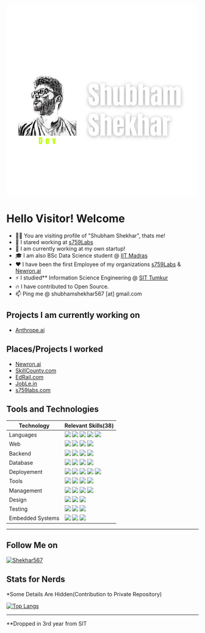 ![Shubham Shekhkar](/Shekhar.png)

# Hello Visitor! Welcome
- 🙋‍♂️ You are visiting profile of "Shubham Shekhar", thats me!
- 🔭 I stared working at [s759Labs](https://s759labs.com)
- 🚀 I am currently working at my own startup!
- 🎓 I am also BSc Data Science student @ [IIT Madras](https://www.iitm.ac.in)
- ❤️ I have been the first Employee of my organizations [s759Labs](https://s759labs.com) & [Newron.ai](https://newron.ai)
- ⚡ I studied** Information Science Engineering @ [SIT Tumkur](www.sit.ac.in)
- 🔥 I have contributed to Open Source.
- 📫 Ping me @  shubhamshekhar567 [at] gmail.com


## Projects I am currently working on
- [Anthrope.ai](https://anthrope.ai)

## Places/Projects I worked
- [Newron.ai](https://newron.ai)
- [SkillCounty.com](https://skillcounty.com)
- [EdRail.com](https://www.edrail.com/)
- [JobLe.in](https://joble.in)
- [s759labs.com](https://www.s759labs.com)


## Tools and Technologies

| Technology | Relevant Skills(38) |
| ---------- | --------------- |
| Languages|  ![](https://img.shields.io/badge/-Javascript-informational?style=flat&logo=javascript&logoColor=white&color=1A1B27) ![](https://img.shields.io/badge/-C++-informational?style=flat&logo=c&logoColor=white&color=1A1B27) ![](https://img.shields.io/badge/-Python-informational?style=flat&logo=python&logoColor=white&color=1A1B27) ![](https://img.shields.io/badge/-Java-informational?style=flat&logo=java&logoColor=white&color=1A1B27) ![](https://img.shields.io/badge/-Typescript-informational?style=flat&logo=typescript&logoColor=white&color=1A1B27) |
| Web | ![](https://img.shields.io/badge/-ReactJs-informational?style=flat&logo=react&logoColor=white&color=1A1B27) ![](https://img.shields.io/badge/-NextJs-informational?style=flat&logo=vercel&logoColor=white&color=1A1B27) ![](https://img.shields.io/badge/-Redux-informational?style=flat&logo=redux&logoColor=white&color=1A1B27) ![](https://img.shields.io/badge/-WebAPIs-informational?style=flat&logo=firefox&logoColor=white&color=1A1B27)  |
| Backend | ![](https://img.shields.io/badge/-Express-informational?style=flat&logo=express&logoColor=white&color=1A1B27) ![](https://img.shields.io/badge/-NodeJs-informational?style=flat&logo=v8&logoColor=white&color=1A1B27) ![](https://img.shields.io/badge/-php-informational?style=flat&logo=php&logoColor=white&color=1A1B27) ![](https://img.shields.io/badge/-WebSocket-informational?style=flat&logo=socket.io&logoColor=white&color=1A1B27)|
| Database | ![](https://img.shields.io/badge/-SQL-informational?style=flat&logo=mysql&logoColor=white&color=1A1B27) ![](https://img.shields.io/badge/-MongoDB-informational?style=flat&logo=mongodb&logoColor=white&color=1A1B27) ![](https://img.shields.io/badge/-Postgres-informational?style=flat&logo=postgres&logoColor=white&color=1A1B27) ![](https://img.shields.io/badge/-firebase-informational?style=flat&logo=firebase&logoColor=white&color=1A1B27)|
| Deployement | ![](https://img.shields.io/badge/-Docker-informational?style=flat&logo=docker&logoColor=white&color=1A1B27) ![](https://img.shields.io/badge/-Shell_Script-informational?style=flat&logo=shell&logoColor=white&color=1A1B27)  ![](https://img.shields.io/badge/-nginx-informational?style=flat&logo=nginx&logoColor=white&color=1A1B27) ![](https://img.shields.io/badge/-vercel-informational?style=flat&logo=vercel&logoColor=white&color=1A1B27) ![](https://img.shields.io/badge/-linode-informational?style=flat&logo=linode&logoColor=white&color=1A1B27)|
| Tools | ![](https://img.shields.io/badge/-WebStorm-informational?style=flat&logo=webstorm&logoColor=white&color=1A1B27) ![](https://img.shields.io/badge/-VSCode-informational?style=flat&logo=visualstudio&logoColor=white&color=1A1B27) ![](https://img.shields.io/badge/-intellij-informational?style=flat&logo=jetbrains&logoColor=white&color=1A1B27) ![](https://img.shields.io/badge/-postman-informational?style=flat&logo=postman&logoColor=white&color=1A1B27) |
| Management | ![](https://img.shields.io/badge/-git-informational?style=flat&logo=git&logoColor=white&color=1A1B27) ![](https://img.shields.io/badge/-github-informational?style=flat&logo=github&logoColor=white&color=1A1B27) ![](https://img.shields.io/badge/-ClickUp-informational?style=flat&logo=clickup&logoColor=white&color=1A1B27) ![](https://img.shields.io/badge/-Jira-informational?style=flat&logo=jira&logoColor=white&color=1A1B27) 
| Design |  ![](https://img.shields.io/badge/-draw.io-informational?style=flat&logo=draw&logoColor=white&color=1A1B27) ![](https://img.shields.io/badge/-figma-informational?style=flat&logo=figma&logoColor=white&color=1A1B27)  ![](https://img.shields.io/badge/-photoshop-informational?style=flat&logo=adobe&logoColor=white&color=1A1B27)| 
| Testing |   ![](https://img.shields.io/badge/-jest-informational?style=flat&logo=jest&logoColor=white&color=1A1B27) ![](https://img.shields.io/badge/-Testing_Library-informational?style=flat&logo=atom&logoColor=white&color=1A1B27) ![](https://img.shields.io/badge/-Test_Project-informational?style=flat&logo=testproject&logoColor=white&color=1A1B27)| 
| Embedded Systems| ![](https://img.shields.io/badge/-arduino-informational?style=flat&logo=arduino&logoColor=white&color=1A1B27) ![](https://img.shields.io/badge/-Atmel_Studio-informational?style=flat&logo=visualstudio&logoColor=white&color=1A1B27) ![](https://img.shields.io/badge/-Raspberry_Pi-informational?style=flat&logo=raspberrypi&logoColor=white&color=1A1B27)
---------------------------------------


## Follow Me on
<!--[![Linkedin](https://i.stack.imgur.com/gVE0j.png) Shubham567](https://www.linkedin.com/in/shubham567) -->
[![Shekhar567](https://img.shields.io/badge/-Shekhar567-informational?style=flat&logo=linkedin&logoColor=white&color=1A1B27)](https://www.linkedin.com/in/shekhar567)


## Stats for Nerds
*Some Details Are Hidden(Contribution to Private Repository)

[![Top Langs](https://github-readme-stats.vercel.app/api/top-langs/?username=shubham567&theme=tokyonight&count_private=true&layout=compact&langs_count=8)](https://github.com/Shubham567/)

----------------------------------
**Dropped in 3rd year from SIT
